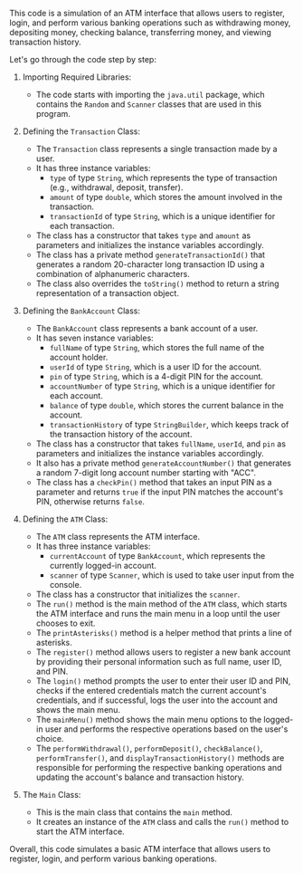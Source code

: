 This code is a simulation of an ATM interface that allows users to register, login, and perform various banking operations such as withdrawing money, depositing money, checking balance, transferring money, and viewing transaction history.

Let's go through the code step by step:

1. Importing Required Libraries:
   - The code starts with importing the `java.util` package, which contains the `Random` and `Scanner` classes that are used in this program.
   
2. Defining the `Transaction` Class:
   - The `Transaction` class represents a single transaction made by a user.
   - It has three instance variables:
     - `type` of type `String`, which represents the type of transaction (e.g., withdrawal, deposit, transfer).
     - `amount` of type `double`, which stores the amount involved in the transaction.
     - `transactionId` of type `String`, which is a unique identifier for each transaction.
   - The class has a constructor that takes `type` and `amount` as parameters and initializes the instance variables accordingly.
   - The class has a private method `generateTransactionId()` that generates a random 20-character long transaction ID using a combination of alphanumeric characters.
   - The class also overrides the `toString()` method to return a string representation of a transaction object.
   
3. Defining the `BankAccount` Class:
   - The `BankAccount` class represents a bank account of a user.
   - It has seven instance variables:
     - `fullName` of type `String`, which stores the full name of the account holder.
     - `userId` of type `String`, which is a user ID for the account.
     - `pin` of type `String`, which is a 4-digit PIN for the account.
     - `accountNumber` of type `String`, which is a unique identifier for each account.
     - `balance` of type `double`, which stores the current balance in the account.
     - `transactionHistory` of type `StringBuilder`, which keeps track of the transaction history of the account.
   - The class has a constructor that takes `fullName`, `userId`, and `pin` as parameters and initializes the instance variables accordingly.
   - It also has a private method `generateAccountNumber()` that generates a random 7-digit long account number starting with "ACC".
   - The class has a `checkPin()` method that takes an input PIN as a parameter and returns `true` if the input PIN matches the account's PIN, otherwise returns `false`.
 
4. Defining the `ATM` Class:
   - The `ATM` class represents the ATM interface.
   - It has three instance variables:
     - `currentAccount` of type `BankAccount`, which represents the currently logged-in account.
     - `scanner` of type `Scanner`, which is used to take user input from the console.
   - The class has a constructor that initializes the `scanner`.
   - The `run()` method is the main method of the `ATM` class, which starts the ATM interface and runs the main menu in a loop until the user chooses to exit.
   - The `printAsterisks()` method is a helper method that prints a line of asterisks.
   - The `register()` method allows users to register a new bank account by providing their personal information such as full name, user ID, and PIN.
   - The `login()` method prompts the user to enter their user ID and PIN, checks if the entered credentials match the current account's credentials, and if successful, logs the user into the account and shows the main menu.
   - The `mainMenu()` method shows the main menu options to the logged-in user and performs the respective operations based on the user's choice.
   - The `performWithdrawal()`, `performDeposit()`, `checkBalance()`, `performTransfer()`, and `displayTransactionHistory()` methods are responsible for performing the respective banking operations and updating the account's balance and transaction history.
   
5. The `Main` Class:
   - This is the main class that contains the `main` method.
   - It creates an instance of the `ATM` class and calls the `run()` method to start the ATM interface.

Overall, this code simulates a basic ATM interface that allows users to register, login, and perform various banking operations.
